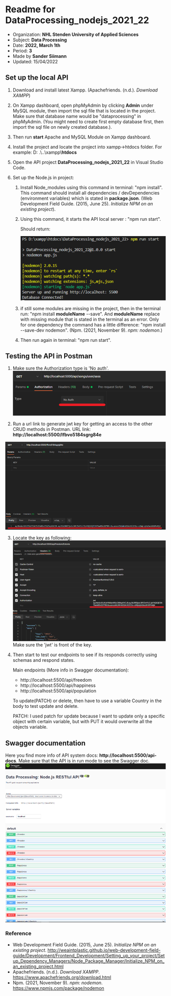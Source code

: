 # Readme for DataProcessing_nodejs_2021_22
* Organization: **NHL Stenden University of Applied Sciences**
* Subject: **Data Processing**
* Date: **2022, March 1th**
* Period: **3**
* Made by **Sander Siimann**
* Updated: 15/04/2022

## Set up the local API
1. Download and install latest Xampp. (Apachefriends. (n.d.). *Download XAMPP*)

2. On Xampp dashboard, open phpMyAdmin by clicking **Admin** under MySQL module, then import the sql file that is located in the project. Make sure that database name would be "dataprocessing" in phpMyAdmin. (You might need to create first empty database first, then import the sql file on newly created database.).

3. Then run **start** Apache and MySQL Module on Xampp dashboard.

4. Install the project and locate the project into xampp->htdocs folder. For example: D: .\\..\xampp\\**htdocs**

5. Open the API project **DataProcessing_nodejs_2021_22** in Visual Studio Code.

6. Set up the Node.js in project:

   1. Install Node_modules using this command in terminal: "npm install". This command should install all dependencies / devDependencies (environment variables) which is stated in **package.json**. (Web Development Field Guide. (2015, June 25). *Initialize NPM on an existing project*).

   2. Using this command, it starts the API local server : "npm run start".

      Should return:

      ![Class Diagram](/images/returnServerupAndDatabaseConnected.png)

   3. if still some modules are missing in the project, then in the terminal run: "npm install **moduleName** --save". And **moduleName** replace with missing module that is stated in the terminal as an error. Only for one dependency the command has a little difference: "npm install --save-dev nodemon". (Npm. (2021, November 9). *npm: nodemon*.)

   4. Then run again in terminal: "npm run start".


## Testing the API in Postman
1. Make sure the Authorization type is 'No auth'. 
  ![Class Diagram](/images/no%20auth.png)

  

2. Run a url link to generate jwt key for getting an access to the other CRUD methods in Postman. URL link: **http://localhost:5500/lfbvo5184sgrg84e**

![Class Diagram](/images/generateKey.png)

3. Locate the key as following:
   ![Class Diagram](/images/jwt%20token%20in%20postman.png)
   Make sure the 'jwt' is front of the key.



4. Then start to test our endpoints to see if its responds correctly using schemas and respond states.

   Main endpoints (More info in Swagger documentation):

   * http://localhost:5500/api/freedom
   * http://localhost:5500/api/happiness
   * http://localhost:5500/api/population

   To update(PATCH) or delete, then have to use a variable Country in the body to test update and delete.

   PATCH: I used patch for update because I want to update only a specific object with certain variable, but with PUT it would overwrite all the objects variable.

## Swagger documentation
Here you find more info of API system docs: **http://localhost:5500/api-docs**.
Make sure that the API is in run mode to see the Swagger doc.
![Class Diagram](/images/swagger.png)

### Reference 

* Web Development Field Guide. (2015, June 25). *Initialize NPM on an existing project*. http://weaintplastic.github.io/web-development-field-guide/Development/Frontend_Development/Setting_up_your_project/Setup_Dependency_Managers/Node_Package_Manager/Initialize_NPM_on_an_existing_project.html
* Apachefriends. (n.d.). *Download XAMPP*. https://www.apachefriends.org/download.html
* Npm. (2021, November 9). *npm: nodemon*. https://www.npmjs.com/package/nodemon